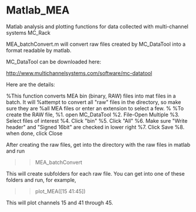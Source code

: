 Matlab_MEA
===============

Matlab analysis and plotting functions for data collected with multi-channel systems MC_Rack

MEA_batchConvert.m will convert raw files created by MC_DataTool into a format readable by matlab.

MC_DataTool can be downloaded here:

http://www.multichannelsystems.com/software/mc-datatool

Here are the details:

%This function converts MEA bin (binary, RAW) files into mat files in a batch. It will
%attempt to convert all "raw" files in the directory, so make sure they are
%all MEA files or enter an extension to select a few.
%
%To create the RAW file, 
%1. open MC_DataTool
%2. File-Open Multiple
%3. Select files of interest
%4. Click "bin"
%5. Click "All"
%6. Make sure "Write header" and "Signed 16bit" are checked in lower right
%7. Click Save
%8. when done, click Close

After creating the raw files, get into the directory with the raw files in matlab and run
>>MEA_batchConvert

This will create subfolders for each raw file. You can get into one of these folders and run, for example,
>>plot_MEA([15 41:45])

This will plot channels 15 and 41 through 45.
